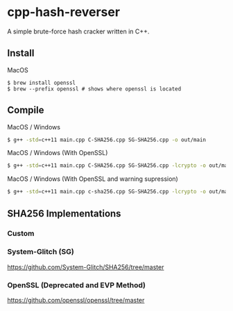 # cpp-hash-reverser

A simple brute-force hash cracker written in C++.

## Install 

MacOS
```
$ brew install openssl
$ brew --prefix openssl # shows where openssl is located
```

## Compile

MacOS / Windows 
```bash
$ g++ -std=c++11 main.cpp C-SHA256.cpp SG-SHA256.cpp -o out/main
```

MacOS / Windows (With OpenSSL)
```bash
$ g++ -std=c++11 main.cpp C-SHA256.cpp SG-SHA256.cpp -lcrypto -o out/main
```

MacOS / Windows (With OpenSSL and warning supression)
```bash
$ g++ -std=c++11 main.cpp c-sha256.cpp SG-SHA256.cpp -lcrypto -o out/main -Wno-deprecated-declarations
```

## SHA256 Implementations

### Custom

### System-Glitch (SG)

https://github.com/System-Glitch/SHA256/tree/master

### OpenSSL (Deprecated and EVP Method)

https://github.com/openssl/openssl/tree/master
